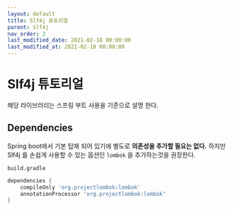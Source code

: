 ```yaml
---
layout: default
title: Slf4j 튜토리얼
parent: Slf4j
nav_order: 2
last_modified_date: 2021-02-18 00:00:00
last_modified_at: 2021-02-18 00:00:00
---
```


# Slf4j 튜토리얼
해당 라이브러리는 스프링 부트 사용을 기준으로 설명 한다. 

## Dependencies

Spring boot에서 기본 탑재 되어 있기에 별도로 **의존성을 추가할 필요는 없다.**  하지만 Slf4j 를 손쉽게 사용할 수 있는 옵션인 <code>lombok</code> 을 추가하는것을 권장한다.

<code>build.gradle</code>
```gradle
dependencies {
    compileOnly 'org.projectlombok:lombok'
    annotationProcessor 'org.projectlombok:lombok'
}
```
